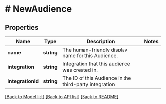 # # NewAudience

## Properties

Name | Type | Description | Notes
------------ | ------------- | ------------- | -------------
**name** | **string** | The human-friendly display name for this Audience. | 
**integration** | **string** | Integration that this audience was created in. | 
**integrationId** | **string** | The ID of this Audience in the third-party integration | 

[[Back to Model list]](../../README.md#documentation-for-models) [[Back to API list]](../../README.md#documentation-for-api-endpoints) [[Back to README]](../../README.md)


